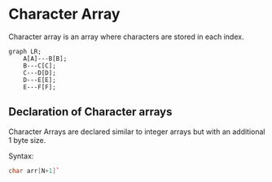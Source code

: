 # Character Array

Character array is an array where characters are stored in each index.

```mermaid
graph LR;
    A[A]---B[B];
    B---C[C];
    C---D[D];
    D---E[E];
    E---F[F];
```

## Declaration of Character arrays

Character Arrays are declared similar to integer arrays but with an additional 1 byte size.

Syntax: 
```cpp
char arr[N+1]`
```

